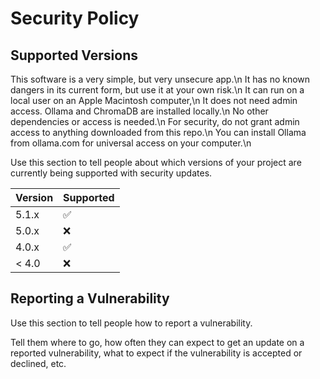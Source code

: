 # Security Policy

## Supported Versions

This software is a very simple, but very unsecure app.\n
It has no known dangers in its current form, but use it at your own risk.\n
It can run on a local user on an Apple Macintosh computer,\n
It does not need admin access. Ollama and ChromaDB are installed locally.\n
No other dependencies or access is needed.\n
For security, do not grant admin access to anything downloaded from this repo.\n
You can install Ollama from ollama.com for universal access on your computer.\n

Use this section to tell people about which versions of your project are
currently being supported with security updates.

| Version | Supported          |
| ------- | ------------------ |
| 5.1.x   | :white_check_mark: |
| 5.0.x   | :x:                |
| 4.0.x   | :white_check_mark: |
| < 4.0   | :x:                |

## Reporting a Vulnerability

Use this section to tell people how to report a vulnerability.

Tell them where to go, how often they can expect to get an update on a
reported vulnerability, what to expect if the vulnerability is accepted or
declined, etc.
